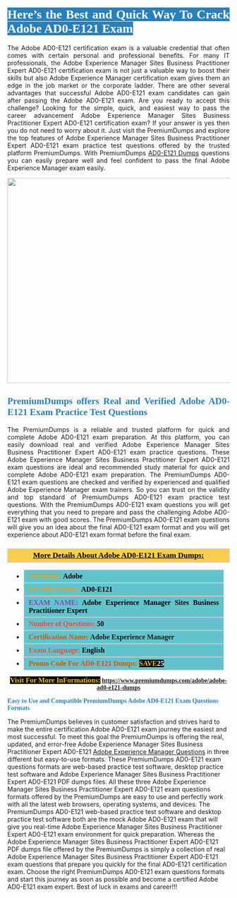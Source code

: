 <h1 style="text-align: justify;"><span style="color:#ffffff;"><span style="font-family:Georgia,serif;"><strong><span style="background-color:#2980b9;">Here’s the Best and Quick Way To Crack Adobe AD0-E121 Exam</span></strong></span></span></h1>

<p style="text-align: justify;">The Adobe AD0-E121 certification exam is a valuable credential that often comes with certain personal and professional benefits. For many IT professionals, the Adobe Experience Manager Sites Business Practitioner Expert AD0-E121 certification exam is not just a valuable way to boost their skills but also Adobe Experience Manager certification exam gives them an edge in the job market or the corporate ladder. There are other several advantages that successful Adobe AD0-E121 exam candidates can gain after passing the Adobe AD0-E121 exam. Are you ready to accept this challenge? Looking for the simple, quick, and easiest way to pass the career advancement Adobe Experience Manager Sites Business Practitioner Expert AD0-E121 certification exam? If your answer is yes then you do not need to worry about it. Just visit the PremiumDumps and explore the top features of Adobe Experience Manager Sites Business Practitioner Expert AD0-E121 exam practice test questions offered by the trusted platform PremiumDumps. With PremiumDumps <a href="https://www.premiumdumps.com/adobe/adobe-ad0-e121-dumps">AD0-E121 Dumps</a> questions you can easily prepare well and feel confident to pass the final Adobe Experience Manager exam easily.</p>

<p style="text-align: center;"><a href="https://www.premiumdumps.com/adobe/adobe-ad0-e121-dumps"><img alt="" src="https://i.imgur.com/KJGzbJ2.jpeg" style="width: 700px; height: 465px;" /></a></p>

<h2 style="text-align: justify;"><span style="color:#2980b9;"><span style="font-family:Georgia,serif;"><strong>PremiumDumps offers Real and Verified Adobe AD0-E121 Exam Practice Test Questions</strong></span></span></h2>

<p style="text-align: justify;">The PremiumDumps is a reliable and trusted platform for quick and complete Adobe AD0-E121 exam preparation. At this platform, you can easily download real and verified Adobe Experience Manager Sites Business Practitioner Expert AD0-E121 exam practice questions. These Adobe Experience Manager Sites Business Practitioner Expert AD0-E121 exam questions are ideal and recommended study material for quick and complete Adobe AD0-E121 exam preparation. The PremiumDumps AD0-E121 exam questions are checked and verified by experienced and qualified Adobe Experience Manager exam trainers. So you can trust on the validity and top standard of PremiumDumps AD0-E121 exam practice test questions. With the PremiumDumps AD0-E121 exam questions you will get everything that you need to prepare and pass the challenging Adobe AD0-E121 exam with good scores. The PremiumDumps AD0-E121 exam questions will give you an idea about the final AD0-E121 exam format and you will get experience about AD0-E121 exam format before the final exam.</p>

<h3 style="background: #f7ce50; border: 1px solid rgb(204, 204, 204); padding: 5px 10px; text-align: center;"><span style="font-family:Georgia,serif;"><u><u><span style="color:#000000;"><span style="font-size:11pt"><span style="line-height:normal"><b><span style="font-size:13.0pt"><span cambria="">More Details About Adobe AD0-E121 Exam Dumps:</span></span></b></span></span></span></u></u></span></h3>

<ul>
	<li style="margin:0cm 10pt">
	<div style="background:#61c4cd; border: 1px solid rgb(204, 204, 204); padding: 5px 10px; text-align: justify;"><span style="font-family:Georgia,serif;"><span style="font-size:11pt"><span style="line-height:normal"><b><span style="font-size:12.0pt"><span new="" roman="" times=""><span style="color:#f39c12;">VENDOR:</span> <span style="color:#000000;">Adobe</span></span></span></b></span></span></span></div>
	</li>
	<li style="margin:0cm 10pt">
	<div style="background: #61c4cd; border: 1px solid rgb(204, 204, 204); padding: 5px 10px; text-align: justify;"><span style="font-family:Georgia,serif;"><span style="font-size:11pt"><span style="line-height:normal"><b><span style="font-size:12.0pt"><span new="" roman="" times=""><span style="color:#f39c12;">EXAM CCODE:</span> <span style="color:#000000;">AD0-E121</span></span></span></b></span></span></span></div>
	</li>
	<li style="margin:0cm 10pt">
	<div style="background: #61c4cd; border: 1px solid rgb(204, 204, 204); padding: 5px 10px; text-align: justify;"><span style="font-family:Georgia,serif;"><span style="font-size:11pt"><span style="line-height:normal"><b><span style="font-size:12.0pt"><span new="" roman="" times=""><span style="color:#8e44ad;">EXAM NAME:</span> <span style="color:#000000;">Adobe Experience Manager Sites Business Practitioner Expert</span></span></span></b></span></span></span></div>
	</li>
	<li style="margin:0cm 10pt">
	<div style="background: #61c4cd; border: 1px solid rgb(204, 204, 204); padding: 5px 10px;"><span style="font-family:Georgia,serif;"><span style="font-size:11pt"><span style="line-height:normal"><b><span style="font-size:12.0pt"><span new="" roman="" times=""><span style="color:#e74c3c;">Number of Questions:</span><span style="color:#000000;"><span style="color:#f1c40f;"> </span>50</span></span></span></b></span></span></span></div>
	</li>
	<li style="margin:0cm 10pt">
	<div style="background: #61c4cd; border: 1px solid rgb(204, 204, 204); padding: 5px 10px; text-align: justify;"><span style="font-family:Georgia,serif;"><span style="font-size:11pt"><span style="line-height:normal"><b><span style="font-size:12.0pt"><span new="" roman="" times=""><span style="color:#d35400;">Certification Name:</span> Adobe Experience Manager</span></span></b></span></span></span></div>
	</li>
	<li style="margin:0cm 10pt">
	<div style="background: #61c4cd; border: 1px solid rgb(204, 204, 204); padding: 5px 10px; text-align: justify;"><span style="font-family:Georgia,serif;"><span style="font-size:11pt"><span style="line-height:normal"><b><span style="font-size:12.0pt"><span new="" roman="" times=""><span style="color:#e74c3c;">Exam Language:</span> <span style="color:#000000;">English</span></span></span></b></span></span></span></div>
	</li>
	<li style="margin:0cm 10pt">
	<div style="background: #61c4cd; border: 1px solid rgb(204, 204, 204); padding: 5px 10px;"><span style="font-family:Georgia,serif;"><span style="font-size:11pt"><span style="line-height:normal"><b><span style="font-size:12.0pt"><span new="" roman="" times=""><span style="color:#d35400;">Promo Code For AD0-E121 Dumps:</span><span style="color:#f1c40f;"> <span style="background-color:#000000;">SAVE</span></span><span style="color:#ffffff;"><span style="background-color:#000000;">25</span></span></span></span></b></span></span></span></div>
	</li>
</ul>

<p style="text-align: center;"><span style="font-family:Georgia,serif;"><strong><span style="font-size:16px;"><span style="color:#f1c40f;"><span style="background-color:#000000;">Visit For More InFormations:</span></span></span> <a href="https://www.premiumdumps.com/adobe/adobe-ad0-e121-dumps">https://www.premiumdumps.com/adobe/adobe-ad0-e121-dumps</a></strong></span></p>

<p><span style="color:#2980b9;"><span style="font-family:Georgia,serif;"><strong><strong><strong>Easy to Use and Compatible PremiumDumps Adobe AD0-E121 Exam Questions Formats</strong></strong></strong></span></span></p>

<p>The PremiumDumps believes in customer satisfaction and strives hard to make the entire certification Adobe AD0-E121 exam journey the easiest and most successful. To meet this goal the PremiumDumps is offering the real, updated, and error-free Adobe Experience Manager Sites Business Practitioner Expert AD0-E121 <a href="https://www.premiumdumps.com/adobe/adobe-experience-manager-dumps">Adobe Experience Manager Questions</a> in three different but easy-to-use formats. These PremiumDumps AD0-E121 exam questions formats are web-based practice test software, desktop practice test software and Adobe Experience Manager Sites Business Practitioner Expert AD0-E121 PDF dumps files. All these three Adobe Experience Manager Sites Business Practitioner Expert AD0-E121 exam questions formats offered by the PremiumDumps are easy to use and perfectly work with all the latest web browsers, operating systems, and devices. The PremiumDumps AD0-E121 web-based practice test software and desktop practice test software both are the mock Adobe AD0-E121 exam that will give you real-time Adobe Experience Manager Sites Business Practitioner Expert AD0-E121 exam environment for quick preparation. Whereas the Adobe Experience Manager Sites Business Practitioner Expert AD0-E121 PDF dumps file offered by the PremiumDumps is simply a collection of real Adobe Experience Manager Sites Business Practitioner Expert AD0-E121 exam questions that prepare you quickly for the final AD0-E121 certification exam. Choose the right PremiumDumps AD0-E121 exam questions formats and start this journey as soon as possible and become a certified Adobe AD0-E121 exam expert. Best of luck in exams and career!!!</p>
